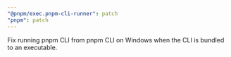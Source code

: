```yaml
---
"@pnpm/exec.pnpm-cli-runner": patch
"pnpm": patch
---
```


Fix running pnpm CLI from pnpm CLI on Windows when the CLI is bundled to an executable.
